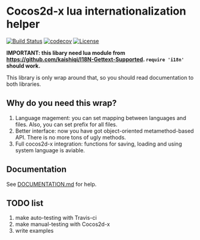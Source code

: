 # Cocos2d-x lua internationalization helper
[![Build Status](https://travis-ci.org/v1993/cocos2d-x-lua-i18n.svg?branch=master)](https://travis-ci.org/v1993/cocos2d-x-lua-i18n)
[![codecov](https://codecov.io/gh/v1993/cocos2d-x-lua-i18n/branch/master/graph/badge.svg)](https://codecov.io/gh/v1993/cocos2d-x-lua-i18n)
[![License](http://img.shields.io/badge/License-MIT-brightgreen.svg)](LICENSE)

**IMPORTANT: this libary need lua module from https://github.com/kaishiqi/I18N-Gettext-Supported. `require 'i18n'` should work.**

This library is only wrap around that, so you should read documentation to both libraries.

## Why do you need this wrap?

1. Language magement: you can set mapping between languages and files. Also, you can set prefix for all files.
2. Better interface: now you have got object-oriented metamethod-based API. There is no more tons of ugly methods.
3. Full cocos2d-x integration: functions for saving, loading and using system language is aviable.

## Documentation

See [DOCUMENTATION.md](DOCUMENTATION.md) for help.

## TODO list

1. make auto-testing with Travis-ci
2. make manual-testing with Cocos2d-x
3. write examples
